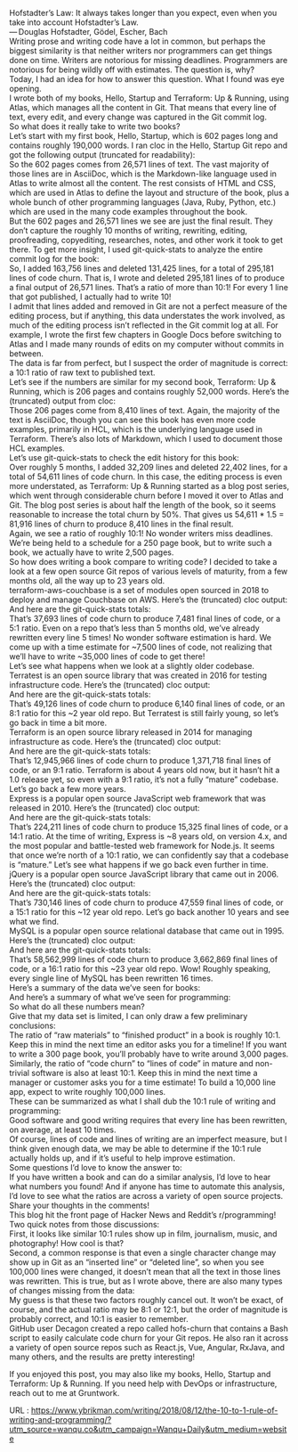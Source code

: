   Hofstadter’s Law: It always takes longer than you expect, even when you take into account Hofstadter’s Law.  
    — Douglas Hofstadter, Gödel, Escher, Bach  
    Writing prose and writing code have a lot in common, but perhaps the biggest similarity is that neither writers nor
programmers can get things done on time. Writers are notorious for missing deadlines. Programmers are notorious for
being wildly off with estimates. The question is, why?  
    Today, I had an idea for how to answer this question. What I found was eye opening.  
    I wrote both of my books,
Hello, Startup and
Terraform: Up & Running,
using Atlas, which manages all the content in Git. That means that every line of text,
every edit, and every change was captured in the Git commit log.  
    So what does it really take to write two books?  
    Let’s start with my first book,
Hello, Startup, which is
602 pages long and contains roughly 190,000 words. I ran cloc in the
Hello, Startup Git repo and got the following output (truncated for readability):  
    So the 602 pages comes from 26,571 lines of text. The vast majority of those lines are in
AsciiDoc, which is the Markdown-like language used in Atlas to write almost
all the content. The rest consists of HTML and CSS, which are used in Atlas to define the layout and
structure of the book, plus a whole bunch of other programming languages (Java, Ruby, Python, etc.) which are used in
the many code examples throughout the book.  
    But the 602 pages and 26,571 lines we see are just the final result. They don’t capture the roughly 10 months of
writing, rewriting, editing, proofreading, copyediting, researches, notes, and other work it took to get there. To get
more insight, I used git-quick-stats to analyze the entire commit
log for the book:  
    So, I added 163,756 lines and deleted 131,425 lines, for a total of 295,181 lines of code churn. That is, I wrote
and deleted 295,181 lines of to produce a final output of 26,571 lines. That’s a ratio of more than 10:1! For every 1
line that got published, I actually had to write 10!  
    I admit that lines added and removed in Git are not a perfect measure of the editing process, but if anything, this
data understates the work involved, as much of the editing process isn’t reflected in the Git commit log at all. For
example, I wrote the first few chapters in Google Docs before switching to Atlas and I made many rounds of edits on
my computer without commits in between.  
    The data is far from perfect, but I suspect the order of magnitude is correct: a 10:1 ratio of raw text to published
text.  
    Let’s see if the numbers are similar for my second book,
Terraform: Up & Running, which
is 206 pages and contains roughly 52,000 words. Here’s the (truncated) output from cloc:  
    Those 206 pages come from 8,410 lines of text. Again, the majority of the text is AsciiDoc, though you can see this
book has even more code examples, primarily in HCL, which is the underlying language used in Terraform. There’s also
lots of Markdown, which I used to document those HCL examples.  
    Let’s use git-quick-stats to check the edit history for this book:  
    Over roughly 5 months, I added 32,209 lines and deleted 22,402 lines, for a total of 54,611 lines of code churn. In
this case, the editing process is even more understated, as Terraform: Up & Running started as a
blog post series, which went through
considerable churn before I moved it over to Atlas and Git. The blog post series is about half the length of the book,
so it seems reasonable to increase the total churn by 50%. That gives us 54,611 * 1.5 = 81,916 lines of churn to
produce 8,410 lines in the final result.  
    Again, we see a ratio of roughly 10:1! No wonder writers miss deadlines. We’re being held to a schedule for a 250
page book, but to write such a book, we actually have to write 2,500 pages.  
    So how does writing a book compare to writing code? I decided to take a look at a few open source Git repos of various
levels of maturity, from a few months old, all the way up to 23 years old.  
    terraform-aws-couchbase is a set of modules open sourced
in 2018 to deploy and manage Couchbase on AWS. Here’s the (truncated) cloc output:  
    And here are the git-quick-stats totals:  
    That’s 37,693 lines of code churn to produce 7,481 final lines of code, or a 5:1 ratio. Even on a repo that’s less than
5 months old, we’ve already rewritten every line 5 times! No wonder software estimation is hard. We come up with a time
estimate for ~7,500 lines of code, not realizing that we’ll have to write ~35,000 lines of code to get there!  
    Let’s see what happens when we look at a slightly older codebase.  
    Terratest is an open source library that was created in 2016 for testing
infrastructure code. Here’s the (truncated) cloc output:  
    And here are the git-quick-stats totals:  
    That’s 49,126 lines of code churn to produce 6,140 final lines of code, or an 8:1 ratio for this ~2 year old repo. But
Terratest is still fairly young, so let’s go back in time a bit more.  
    Terraform is an open source library released in 2014 for managing
infrastructure as code. Here’s the (truncated) cloc output:  
    And here are the git-quick-stats totals:  
    That’s 12,945,966 lines of code churn to produce 1,371,718 final lines of code, or an 9:1 ratio. Terraform is about 4
years old now, but it hasn’t hit a 1.0 release yet, so even with a 9:1 ratio, it’s not a fully “mature” codebase. Let’s
go back a few more years.  
    Express is a popular open source JavaScript web framework that was released
in 2010. Here’s the (truncated) cloc output:  
    And here are the git-quick-stats totals:  
    That’s 224,211 lines of code churn to produce 15,325 final lines of code, or a 14:1 ratio. At the time of writing,
Express is ~8 years old, on version 4.x, and the most popular and battle-tested web framework for Node.js. It seems
that once we’re north of a 10:1 ratio, we can confidently say that a codebase is “mature.” Let’s see what happens if
we go back even further in time.  
    jQuery is a popular open source JavaScript library that came out in 2006. Here’s
the (truncated) cloc output:  
    And here are the git-quick-stats totals:  
    That’s 730,146 lines of code churn to produce 47,559 final lines of code, or a 15:1 ratio for this ~12 year old repo.
Let’s go back another 10 years and see what we find.  
    MySQL is a popular open source relational database that came out in 1995.
Here’s the (truncated) cloc output:  
    And here are the git-quick-stats totals:  
    That’s 58,562,999 lines of code churn to produce 3,662,869 final lines of code, or a 16:1 ratio for this ~23 year old
repo. Wow! Roughly speaking, every single line of MySQL has been rewritten 16 times.  
    Here’s a summary of the data we’ve seen for books:  
    And here’s a summary of what we’ve seen for programming:  
    So what do all these numbers mean?  
    Give that my data set is limited, I can only draw a few preliminary conclusions:  
    The ratio of “raw materials” to “finished product” in a book is roughly 10:1. Keep this in mind the next time an
editor asks you for a timeline! If you want to write a 300 page book, you’ll probably have to write around
3,000 pages.  
    Similarly, the ratio of “code churn” to “lines of code” in mature and non-trivial software is also at least 10:1.
Keep this in mind the next time a manager or customer asks you for a time estimate! To build a 10,000 line app,
expect to write roughly 100,000 lines.  
    These can be summarized as what I shall dub the 10:1 rule of writing and programming:  
    Good software and good writing requires that every line has been rewritten, on average, at least 10 times.  
    Of course, lines of code and lines of writing are an imperfect measure, but I think given enough data, we may be able
to determine if the 10:1 rule actually holds up, and if it’s useful to help improve estimation.  
    Some questions I’d love to know the answer to:  
    If you have written a book and can do a similar analysis, I’d love to hear what numbers you found! And if anyone has
time to automate this analysis, I’d love to see what the ratios are across a variety of open source projects. Share
your thoughts in the comments!  
    This blog hit the front page of
Hacker News and
Reddit’s r/programming!  
    Two quick notes from those discussions:  
    First, it looks like similar 10:1 rules show up in film, journalism, music, and
photography! How cool is that?  
    Second, a common response is that even a single character change may show up in Git as an “inserted line” or “deleted
line”, so when you see 100,000 lines were changed, it doesn’t mean that all the text in those lines was rewritten.
This is true, but as I wrote above, there are also many types of changes missing from the data:  
    My guess is that these two factors roughly cancel out. It won’t be exact, of course, and the actual ratio may be 8:1 or
12:1, but the order of magnitude is probably correct, and 10:1 is easier to remember.  
    GitHub user Decagon created a repo called
hofs-churn that contains a Bash script to easily calculate code churn for your
Git repos. He also ran it across a variety of open source repos such as React.js, Vue, Angular, RxJava, and many
others, and the results are pretty interesting!  
    
If you enjoyed this post, you may also like my books,
Hello, Startup and
Terraform: Up & Running.
If you need help with DevOps or infrastructure, reach out to me at
Gruntwork.
  
    
  URL : https://www.ybrikman.com/writing/2018/08/12/the-10-to-1-rule-of-writing-and-programming/?utm_source=wanqu.co&utm_campaign=Wanqu+Daily&utm_medium=website